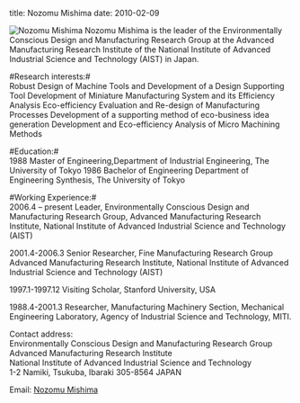 title: Nozomu Mishima
date: 2010-02-09 

![Nozomu Mishima]("/4m-association/images/N_Mishima.jpg)
Nozomu Mishima is the leader of the Environmentally Conscious Design and Manufacturing Research Group at the Advanced Manufacturing Research Institute of the National Institute of Advanced Industrial Science and Technology (AIST) in Japan.  

#Research interests:#  
Robust Design of Machine Tools and Development of a Design Supporting Tool Development of Miniature Manufacturing System and its Efficiency Analysis Eco-efficiency Evaluation and Re-design of Manufacturing Processes Development of a supporting method of eco-business idea generation Development and Eco-efficiency Analysis of Micro Machining Methods

#Education:#  
1988 Master of Engineering,Department of Industrial Engineering, The University of   Tokyo
1986			Bachelor of Engineering
Department of Engineering Synthesis, The University of Tokyo

#Working Experience:#  
2006.4 – present	Leader, Environmentally Conscious Design and Manufacturing Research Group, Advanced Manufacturing Research Institute, National Institute of Advanced Industrial Science and Technology (AIST)  

2001.4-2006.3	Senior Researcher, Fine Manufacturing Research Group
Advanced Manufacturing Research Institute, National Institute of Advanced Industrial Science and Technology (AIST)  

1997.1-1997.12	Visiting Scholar, Stanford University, USA  

1988.4-2001.3	Researcher, Manufacturing Machinery Section, Mechanical Engineering Laboratory, Agency of Industrial Science and Technology, MITI.

Contact address:  
Environmentally Conscious Design and Manufacturing Research Group  
Advanced Manufacturing Research Institute  
National Institute of Advanced Industrial Science and Technology  
1-2 Namiki, Tsukuba, Ibaraki 305-8564 JAPAN  

Email: [Nozomu Mishima](mailto:n-mishima@aist.go.jp)  
  

